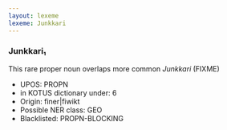 ```yaml
---
layout: lexeme
lexeme: Junkkari
---
```


###  Junkkari₁

This rare proper noun overlaps more common *Junkkari* (FIXME)
* UPOS:  PROPN
* in KOTUS dictionary under:  6
* Origin:  finer|fiwikt
* Possible NER class:  GEO
* Blacklisted:  PROPN-BLOCKING


